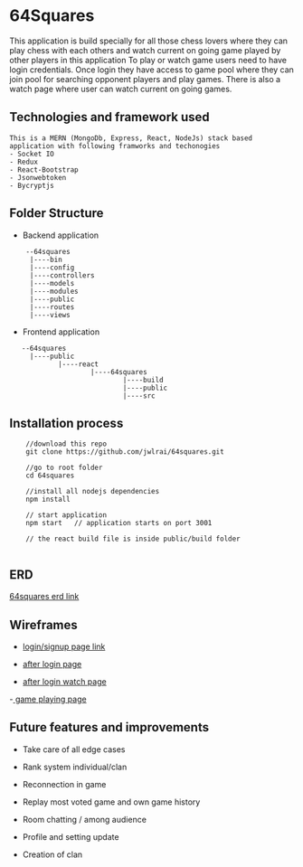 # 64Squares

This application is build specially for all those chess lovers where they can play chess with each others and watch
current on going game played by other players in this application
To play or watch game users need to have login credentials. Once login they have access to game pool where they can join pool for searching opponent players and play games. There is also a watch page where user can watch current on going games.


## Technologies and framework used

```
This is a MERN (MongoDb, Express, React, NodeJs) stack based application with following framworks and techonogies
- Socket IO
- Redux
- React-Bootstrap
- Jsonwebtoken
- Bycryptjs
```

## Folder Structure

- Backend application 
```
    --64squares
     |----bin
     |----config
     |----controllers
     |----models
     |----modules
     |----public
     |----routes
     |----views
```
- Frontend application
```
   --64squares
     |----public
            |----react
                    |----64squares
                            |----build
                            |----public
                            |----src
```

## Installation process

```
    //download this repo
    git clone https://github.com/jwlrai/64squares.git

    //go to root folder 
    cd 64squares

    //install all nodejs dependencies
    npm install 

    // start application
    npm start   // application starts on port 3001

    // the react build file is inside public/build folder


```

## ERD

[ 64squares erd link ](https://github.com/jwlrai/64squares/blob/master/erd/erd.png)

## Wireframes

- [ login/signup page link ](https://github.com/jwlrai/64squares/blob/master/wireframes/home%20page-login-singup.png)

- [ after login page ](https://github.com/jwlrai/64squares/blob/master/wireframes/after%20login-home%20page.png)

- [ after login watch page ](https://github.com/jwlrai/64squares/blob/master/wireframes/after%20login-%20watch%20page.png)

-[ game playing page ](https://github.com/jwlrai/64squares/blob/master/wireframes/game%20playing%20page.png)

## Future features and improvements 

- Take care of all edge cases

- Rank system individual/clan

- Reconnection in game

- Replay most voted game and own game history

- Room chatting / among audience

- Profile and setting update

- Creation of clan 


